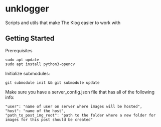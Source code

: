 # unklogger
Scripts and utils that make The Klog easier to work with

## Getting Started

Prerequisites

    sudo apt update
    sudo apt install python3-opencv

Initialize submodules:

    git submodule init && git submodule update

Make sure you have a server_config.json file that has all of the
following info:

    "user": "name of user on server where images will be hosted",
    "host": "name of the host",
    "path_to_post_img_root": "path to the folder where a new folder for images for this post should be created"

